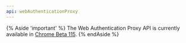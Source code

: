 ```yaml
---
api: webAuthenticationProxy
---
```


{% Aside 'important' %}
The Web Authentication Proxy API is currently available in [Chrome Beta 115](https://www.google.com/chrome/beta/).
{% endAside %}
